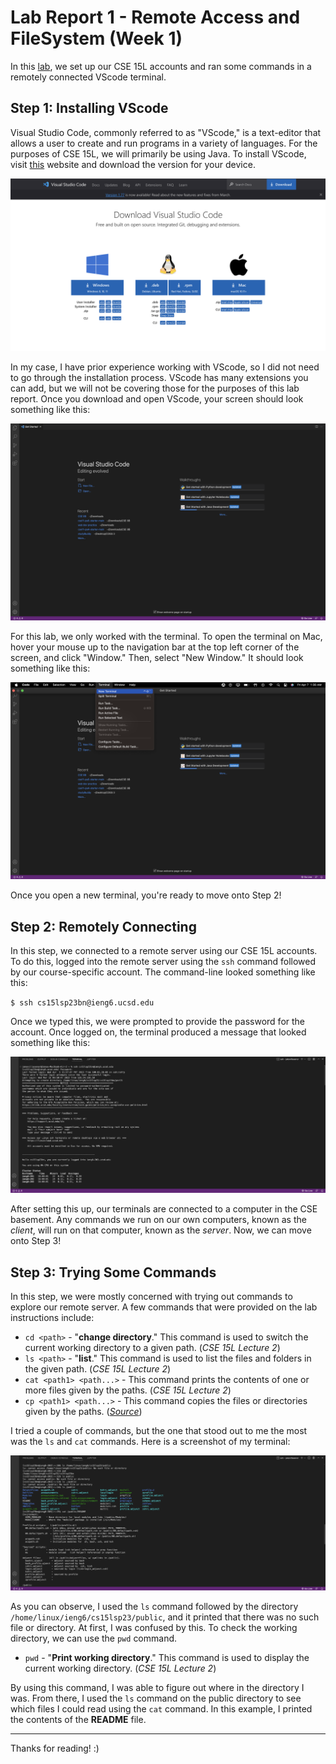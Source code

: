 # Lab Report 1 - Remote Access and FileSystem (Week 1)

In this [lab](https://ucsd-cse15l-s23.github.io/week/week1/), we set up our
CSE 15L accounts and ran some commands in a remotely connected VScode terminal.


## Step 1: Installing VScode

Visual Studio Code, commonly referred to as "VScode," is a text-editor that allows a
user to create and run programs in a variety of languages. For the purposes of CSE 15L,
we will primarily be using Java. To install VScode, visit [this](https://code.visualstudio.com/download)
website and download the version for your device.

![Image](vscode-website-ss.png)

In my case, I have prior experience working with VScode, so I did not need to go 
through the installation process. VScode has many extensions you can add, but we will not
be covering those for the purposes of this lab report. Once you download and open VScode,
your screen should look something like this:

![Image](vscode-startscreen-ss.png)

For this lab, we only worked with the terminal. To open the terminal on Mac, hover your mouse
up to the navigation bar at the top left corner of the screen, and click "Window." Then, select 
"New Window." It should look something like this:

![Image](vscode-openterminal-ss.png)

Once you open a new terminal, you're ready to move onto Step 2!


## Step 2: Remotely Connecting

In this step, we connected to a remote server using our CSE 15L accounts. To do this,
logged into the remote server using the `ssh` command followed by our course-specific
account. The command-line looked something like this:

`$ ssh cs15lsp23bn@ieng6.ucsd.edu`

Once we typed this, we were prompted to provide the password for the account. Once logged on,
the terminal produced a message that looked something like this:

![Image](remoteserverconnect-ss.png)

After setting this up, our terminals are connected to a computer in the CSE basement.
Any commands we run on our own computers, known as the *client*, will run on that computer,
known as the *server*. Now, we can move onto Step 3!


## Step 3: Trying Some Commands

In this step, we were mostly concerned with trying out commands to explore our remote
server. A few commands that were provided on the lab instructions include:

* `cd <path>` - "**change directory**." This command is used to switch the current working 
directory to a given path. (*CSE 15L Lecture 2*)
* `ls <path>` - "**list**." This command is used to list the files and folders in the given 
path. (*CSE 15L Lecture 2*)
* `cat <path1> <path...>` - This command prints the contents of one or more files given by 
the paths. (*CSE 15L Lecture 2*)
* `cp <path1> <path...>` - This command copies the files or directories given by the paths.
(*[Source](https://people.computing.clemson.edu/~yfeaste/cpsc101/CPSC101F15Yvon/Homework/1010_Presentation/MV%20and%20CP.pdf)*)

I tried a couple of commands, but the one that stood out to me the most was the `ls` and `cat` 
commands. Here is a screenshot of my terminal:

![Image](tryingcommands-ss.png)

As you can observe, I used the `ls` command followed by the directory
`/home/linux/ieng6/cs15lsp23/public`, and it printed that there was no such file or directory.
At first, I was confused by this. To check the working directory, we can use the `pwd` command.

* `pwd` - "**Print working directory**." This command is used to display the current working directory.
(*CSE 15L Lecture 2*)

By using this command, I was able to figure out where in the directory I was. From there,
I used the `ls` command on the public directory to see which files I could read using the `cat`
command. In this example, I printed the contents of the **README** file.

--- 

Thanks for reading! :)
